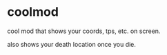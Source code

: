 # coolmod
cool mod that shows your coords, tps, etc. on screen.

also shows your death location once you die.